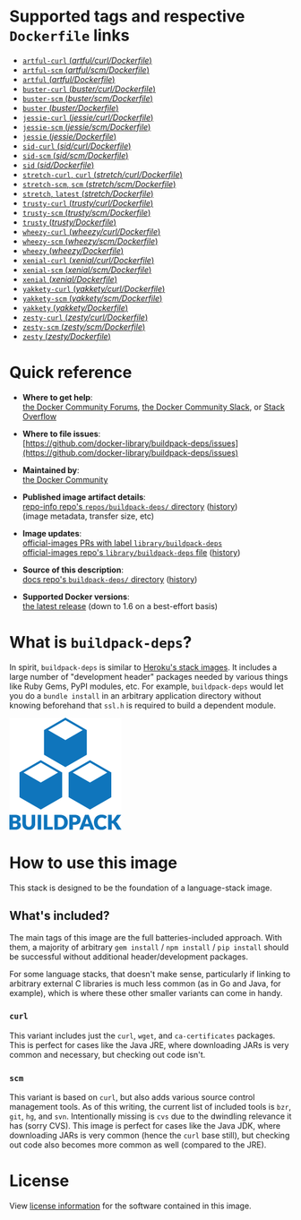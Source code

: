 <!--

********************************************************************************

WARNING:

    DO NOT EDIT "buildpack-deps/README.md"

    IT IS AUTO-GENERATED

    (from the other files in "buildpack-deps/" combined with a set of templates)

********************************************************************************

-->

# Supported tags and respective `Dockerfile` links

-	[`artful-curl` (*artful/curl/Dockerfile*)](https://github.com/docker-library/buildpack-deps/blob/36018aca7e9637c9c04ff623625e59de12d7f161/artful/curl/Dockerfile)
-	[`artful-scm` (*artful/scm/Dockerfile*)](https://github.com/docker-library/buildpack-deps/blob/36018aca7e9637c9c04ff623625e59de12d7f161/artful/scm/Dockerfile)
-	[`artful` (*artful/Dockerfile*)](https://github.com/docker-library/buildpack-deps/blob/36018aca7e9637c9c04ff623625e59de12d7f161/artful/Dockerfile)
-	[`buster-curl` (*buster/curl/Dockerfile*)](https://github.com/docker-library/buildpack-deps/blob/72021102be2a05177d2c01e466495ba1c9d0b4f5/buster/curl/Dockerfile)
-	[`buster-scm` (*buster/scm/Dockerfile*)](https://github.com/docker-library/buildpack-deps/blob/1449b1e7ba5a389167893e6edb6245ca94cd4fd6/buster/scm/Dockerfile)
-	[`buster` (*buster/Dockerfile*)](https://github.com/docker-library/buildpack-deps/blob/1449b1e7ba5a389167893e6edb6245ca94cd4fd6/buster/Dockerfile)
-	[`jessie-curl` (*jessie/curl/Dockerfile*)](https://github.com/docker-library/buildpack-deps/blob/9f60e19008458220114f1a0b6cd3710f1015d402/jessie/curl/Dockerfile)
-	[`jessie-scm` (*jessie/scm/Dockerfile*)](https://github.com/docker-library/buildpack-deps/blob/1845b3f918f69b4c97912b0d4d68a5658458e84f/jessie/scm/Dockerfile)
-	[`jessie` (*jessie/Dockerfile*)](https://github.com/docker-library/buildpack-deps/blob/587934fb063d770d0611e94b57c9dd7a38edf928/jessie/Dockerfile)
-	[`sid-curl` (*sid/curl/Dockerfile*)](https://github.com/docker-library/buildpack-deps/blob/9f60e19008458220114f1a0b6cd3710f1015d402/sid/curl/Dockerfile)
-	[`sid-scm` (*sid/scm/Dockerfile*)](https://github.com/docker-library/buildpack-deps/blob/1845b3f918f69b4c97912b0d4d68a5658458e84f/sid/scm/Dockerfile)
-	[`sid` (*sid/Dockerfile*)](https://github.com/docker-library/buildpack-deps/blob/587934fb063d770d0611e94b57c9dd7a38edf928/sid/Dockerfile)
-	[`stretch-curl`, `curl` (*stretch/curl/Dockerfile*)](https://github.com/docker-library/buildpack-deps/blob/9f60e19008458220114f1a0b6cd3710f1015d402/stretch/curl/Dockerfile)
-	[`stretch-scm`, `scm` (*stretch/scm/Dockerfile*)](https://github.com/docker-library/buildpack-deps/blob/1845b3f918f69b4c97912b0d4d68a5658458e84f/stretch/scm/Dockerfile)
-	[`stretch`, `latest` (*stretch/Dockerfile*)](https://github.com/docker-library/buildpack-deps/blob/587934fb063d770d0611e94b57c9dd7a38edf928/stretch/Dockerfile)
-	[`trusty-curl` (*trusty/curl/Dockerfile*)](https://github.com/docker-library/buildpack-deps/blob/9f60e19008458220114f1a0b6cd3710f1015d402/trusty/curl/Dockerfile)
-	[`trusty-scm` (*trusty/scm/Dockerfile*)](https://github.com/docker-library/buildpack-deps/blob/1845b3f918f69b4c97912b0d4d68a5658458e84f/trusty/scm/Dockerfile)
-	[`trusty` (*trusty/Dockerfile*)](https://github.com/docker-library/buildpack-deps/blob/587934fb063d770d0611e94b57c9dd7a38edf928/trusty/Dockerfile)
-	[`wheezy-curl` (*wheezy/curl/Dockerfile*)](https://github.com/docker-library/buildpack-deps/blob/9f60e19008458220114f1a0b6cd3710f1015d402/wheezy/curl/Dockerfile)
-	[`wheezy-scm` (*wheezy/scm/Dockerfile*)](https://github.com/docker-library/buildpack-deps/blob/1845b3f918f69b4c97912b0d4d68a5658458e84f/wheezy/scm/Dockerfile)
-	[`wheezy` (*wheezy/Dockerfile*)](https://github.com/docker-library/buildpack-deps/blob/587934fb063d770d0611e94b57c9dd7a38edf928/wheezy/Dockerfile)
-	[`xenial-curl` (*xenial/curl/Dockerfile*)](https://github.com/docker-library/buildpack-deps/blob/9f60e19008458220114f1a0b6cd3710f1015d402/xenial/curl/Dockerfile)
-	[`xenial-scm` (*xenial/scm/Dockerfile*)](https://github.com/docker-library/buildpack-deps/blob/2da658b9a1b91fa61d63ffad2ea52685cac6c702/xenial/scm/Dockerfile)
-	[`xenial` (*xenial/Dockerfile*)](https://github.com/docker-library/buildpack-deps/blob/587934fb063d770d0611e94b57c9dd7a38edf928/xenial/Dockerfile)
-	[`yakkety-curl` (*yakkety/curl/Dockerfile*)](https://github.com/docker-library/buildpack-deps/blob/9f60e19008458220114f1a0b6cd3710f1015d402/yakkety/curl/Dockerfile)
-	[`yakkety-scm` (*yakkety/scm/Dockerfile*)](https://github.com/docker-library/buildpack-deps/blob/a94a81caf4d56853baade2cdd794dbe0c93396b2/yakkety/scm/Dockerfile)
-	[`yakkety` (*yakkety/Dockerfile*)](https://github.com/docker-library/buildpack-deps/blob/587934fb063d770d0611e94b57c9dd7a38edf928/yakkety/Dockerfile)
-	[`zesty-curl` (*zesty/curl/Dockerfile*)](https://github.com/docker-library/buildpack-deps/blob/9f60e19008458220114f1a0b6cd3710f1015d402/zesty/curl/Dockerfile)
-	[`zesty-scm` (*zesty/scm/Dockerfile*)](https://github.com/docker-library/buildpack-deps/blob/9aa327dcc582d5384affbc5a19672e3077489e97/zesty/scm/Dockerfile)
-	[`zesty` (*zesty/Dockerfile*)](https://github.com/docker-library/buildpack-deps/blob/587934fb063d770d0611e94b57c9dd7a38edf928/zesty/Dockerfile)

# Quick reference

-	**Where to get help**:  
	[the Docker Community Forums](https://forums.docker.com/), [the Docker Community Slack](https://blog.docker.com/2016/11/introducing-docker-community-directory-docker-community-slack/), or [Stack Overflow](https://stackoverflow.com/search?tab=newest&q=docker)

-	**Where to file issues**:  
	[https://github.com/docker-library/buildpack-deps/issues](https://github.com/docker-library/buildpack-deps/issues)

-	**Maintained by**:  
	[the Docker Community](https://github.com/docker-library/buildpack-deps)

-	**Published image artifact details**:  
	[repo-info repo's `repos/buildpack-deps/` directory](https://github.com/docker-library/repo-info/blob/master/repos/buildpack-deps) ([history](https://github.com/docker-library/repo-info/commits/master/repos/buildpack-deps))  
	(image metadata, transfer size, etc)

-	**Image updates**:  
	[official-images PRs with label `library/buildpack-deps`](https://github.com/docker-library/official-images/pulls?q=label%3Alibrary%2Fbuildpack-deps)  
	[official-images repo's `library/buildpack-deps` file](https://github.com/docker-library/official-images/blob/master/library/buildpack-deps) ([history](https://github.com/docker-library/official-images/commits/master/library/buildpack-deps))

-	**Source of this description**:  
	[docs repo's `buildpack-deps/` directory](https://github.com/docker-library/docs/tree/master/buildpack-deps) ([history](https://github.com/docker-library/docs/commits/master/buildpack-deps))

-	**Supported Docker versions**:  
	[the latest release](https://github.com/docker/docker/releases/latest) (down to 1.6 on a best-effort basis)

# What is `buildpack-deps`?

In spirit, `buildpack-deps` is similar to [Heroku's stack images](https://github.com/heroku/stack-images/blob/master/bin/cedar.sh). It includes a large number of "development header" packages needed by various things like Ruby Gems, PyPI modules, etc. For example, `buildpack-deps` would let you do a `bundle install` in an arbitrary application directory without knowing beforehand that `ssl.h` is required to build a dependent module.

![logo](https://raw.githubusercontent.com/docker-library/docs/01c12653951b2fe592c1f93a13b4e289ada0e3a1/buildpack-deps/logo.png)

# How to use this image

This stack is designed to be the foundation of a language-stack image.

## What's included?

The main tags of this image are the full batteries-included approach. With them, a majority of arbitrary `gem install` / `npm install` / `pip install` should be successful without additional header/development packages.

For some language stacks, that doesn't make sense, particularly if linking to arbitrary external C libraries is much less common (as in Go and Java, for example), which is where these other smaller variants can come in handy.

### `curl`

This variant includes just the `curl`, `wget`, and `ca-certificates` packages. This is perfect for cases like the Java JRE, where downloading JARs is very common and necessary, but checking out code isn't.

### `scm`

This variant is based on `curl`, but also adds various source control management tools. As of this writing, the current list of included tools is `bzr`, `git`, `hg`, and `svn`. Intentionally missing is `cvs` due to the dwindling relevance it has (sorry CVS). This image is perfect for cases like the Java JDK, where downloading JARs is very common (hence the `curl` base still), but checking out code also becomes more common as well (compared to the JRE).

# License

View [license information](https://www.debian.org/social_contract#guidelines) for the software contained in this image.
